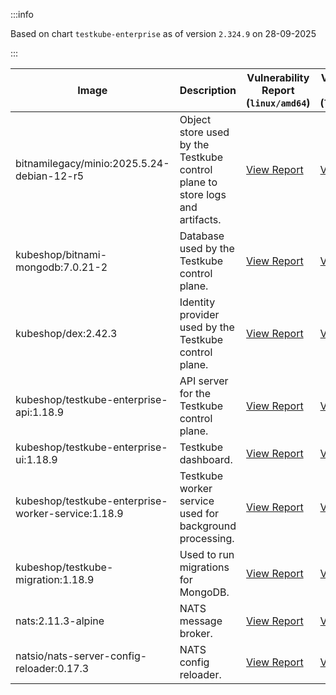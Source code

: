 :::info

Based on chart `testkube-enterprise` as of version `2.324.9` on 28-09-2025

:::

| Image | Description | Vulnerability Report (`linux/amd64`) | Vulnerability Report (`linux/arm64`) | Docker Image |
|-------|-------------|----------------------------------------|----------------------------------------|--------------|
| bitnamilegacy/minio:2025.5.24-debian-12-r5 | Object store used by the Testkube control plane to store logs and artifacts. | [View Report](./minio-2025.5.24-debian-12-r5_linux_amd64.md) | [View Report](./minio-2025.5.24-debian-12-r5_linux_arm64.md) | [View Image](https://hub.docker.com/layers/bitnamilegacy/minio/2025.5.24-debian-12-r5/images/sha256-b3d51900e846b92f7503ca6be07d2e8c56ebb6a13a60bc71b8777c716c074bcf?context=explore) |
| kubeshop/bitnami-mongodb:7.0.21-2 | Database used by the Testkube control plane. | [View Report](./bitnami-mongodb-7.0.21-2_linux_amd64.md) | [View Report](./bitnami-mongodb-7.0.21-2_linux_arm64.md) | [View Image](https://hub.docker.com/layers/kubeshop/bitnami-mongodb/7.0.21-2/images/sha256-c347474e6488832564a6ce3d1870056f52aa4e7123bb85ce391a60c0b4ecdf18?context=explore) |
| kubeshop/dex:2.42.3 | Identity provider used by the Testkube control plane. | [View Report](./dex-2.42.3_linux_amd64.md) | [View Report](./dex-2.42.3_linux_arm64.md) | [View Image](https://hub.docker.com/layers/kubeshop/dex/2.42.3/images/sha256-db03bd0a7b5d26c4c36034f227f3b16c1d3bdadf3bd56eb23f2ca9c442716cb6?context=explore) |
| kubeshop/testkube-enterprise-api:1.18.9 | API server for the Testkube control plane. | [View Report](./testkube-enterprise-api-1.18.9_linux_amd64.md) | [View Report](./testkube-enterprise-api-1.18.9_linux_arm64.md) | [View Image](https://hub.docker.com/layers/kubeshop/testkube-enterprise-api/1.18.9/images/sha256-2e77c502eb8d2d8f9ccd42ef1715018d4c4977d6f9ad0783e80b307c3059b620?context=explore) |
| kubeshop/testkube-enterprise-ui:1.18.9 | Testkube dashboard. | [View Report](./testkube-enterprise-ui-1.18.9_linux_amd64.md) | [View Report](./testkube-enterprise-ui-1.18.9_linux_arm64.md) | [View Image](https://hub.docker.com/layers/kubeshop/testkube-enterprise-ui/1.18.9/images/sha256-6435c1251e962c6f2a2f9477902ac014701e511e07515390263d93e3466f28b6?context=explore) |
| kubeshop/testkube-enterprise-worker-service:1.18.9 | Testkube worker service used for background processing. | [View Report](./testkube-enterprise-worker-service-1.18.9_linux_amd64.md) | [View Report](./testkube-enterprise-worker-service-1.18.9_linux_arm64.md) | [View Image](https://hub.docker.com/layers/kubeshop/testkube-enterprise-worker-service/1.18.9/images/sha256-5340837b10ae9d8aea26a50d3d1571653180b14d89dc65ebe7379c797fb2b109?context=explore) |
| kubeshop/testkube-migration:1.18.9 | Used to run migrations for MongoDB. | [View Report](./testkube-migration-1.18.9_linux_amd64.md) | [View Report](./testkube-migration-1.18.9_linux_arm64.md) | [View Image](https://hub.docker.com/layers/kubeshop/testkube-migration/1.18.9/images/sha256-7b8273d829dfaac09d96b93627b2fce751ea3587a016229e52ce7f99e76c3a85?context=explore) |
| nats:2.11.3-alpine | NATS message broker. | [View Report](./nats-2.11.3-alpine_linux_amd64.md) | [View Report](./nats-2.11.3-alpine_linux_arm64.md) | [View Image](https://hub.docker.com/layers/library/nats/2.11.3-alpine/images/sha256-f6be324fcee27f2a91178d74f77bb4ba3e5a9d2e72ba7d6871f45d14aadca40a?context=explore) |
| natsio/nats-server-config-reloader:0.17.3 | NATS config reloader. | [View Report](./nats-server-config-reloader-0.17.3_linux_amd64.md) | [View Report](./nats-server-config-reloader-0.17.3_linux_arm64.md) | [View Image](https://hub.docker.com/layers/natsio/nats-server-config-reloader/0.17.3/images/sha256-6798c689cca8a98f34e57db124abe46c81edf9bfb02d54ad85da60d0e41ef592?context=explore) |

